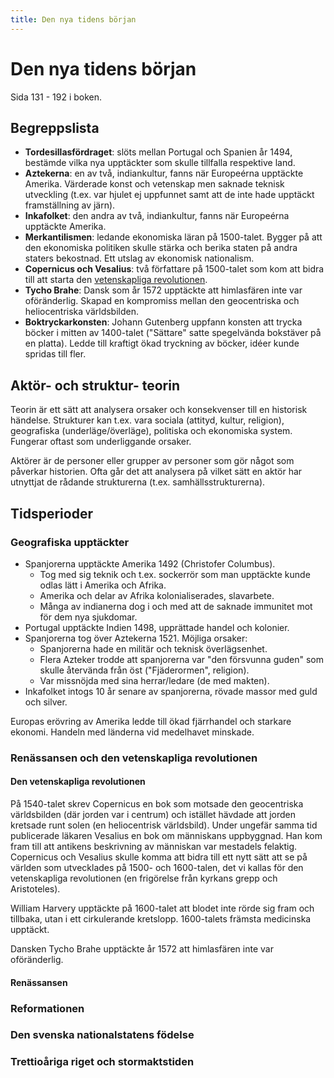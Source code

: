 ```yaml
---
title: Den nya tidens början
---
```


# Den nya tidens början

Sida 131 - 192 i boken.

## Begreppslista
* **Tordesillasfördraget**: slöts mellan Portugal och Spanien år 1494, bestämde vilka nya upptäckter som skulle tillfalla respektive land.
* **Aztekerna**: en av två, indiankultur, fanns när Europeérna upptäckte Amerika. Värderade konst och vetenskap men saknade teknisk utveckling (t.ex. var hjulet ej uppfunnet samt att de inte hade upptäckt framställning av järn).
* **Inkafolket**: den andra av två, indiankultur, fanns när Europeérna upptäckte Amerika. 
* **Merkantilismen**: ledande ekonomiska läran på 1500-talet. Bygger på att den ekonomiska politiken skulle stärka och berika staten på andra staters bekostnad. Ett utslag av ekonomisk nationalism.
* **Copernicus och Vesalius**: två författare på 1500-talet som kom att bidra till att starta den [vetenskapliga revolutionen](#den-vetenskapliga-revolutionen).
* **Tycho Brahe**: Dansk som år 1572 upptäckte att himlasfären inte var oföränderlig. Skapad en kompromiss mellan den geocentriska och heliocentriska världsbilden.
* **Boktryckarkonsten**: Johann Gutenberg uppfann konsten att trycka böcker i mitten av 1400-talet ("Sättare" satte spegelvända bokstäver på en platta). Ledde till kraftigt ökad tryckning av böcker, idéer kunde spridas till fler.

## Aktör- och struktur- teorin
Teorin är ett sätt att analysera orsaker och konsekvenser till en historisk händelse. Strukturer kan t.ex. vara sociala (attityd, kultur, religion), geografiska (underläge/överläge), politiska och ekonomiska system. Fungerar oftast som underliggande orsaker. 

Aktörer är de personer eller grupper av personer som gör något som påverkar historien. Ofta går det att analysera på vilket sätt en aktör har utnyttjat de rådande strukturerna (t.ex. samhällsstrukturerna).

## Tidsperioder

### **Geografiska upptäckter**
* Spanjorerna upptäckte Amerika 1492 (Christofer Columbus).
	* Tog med sig teknik och t.ex. sockerrör som man upptäckte kunde odlas lätt i Amerika och Afrika.
	* Amerika och delar av Afrika kolonialiserades, slavarbete.
	* Många av indianerna dog i och med att de saknade immunitet mot för dem nya sjukdomar.
* Portugal upptäckte Indien 1498, upprättade handel och kolonier.
* Spanjorerna tog över Aztekerna 1521. Möjliga orsaker:
	* Spanjorerna hade en militär och teknisk överlägsenhet.
	* Flera Azteker trodde att spanjorerna var "den försvunna guden" som skulle återvända från öst ("Fjäderormen", religion).
	* Var missnöjda med sina herrar/ledare (de med makten).
* Inkafolket intogs 10 år senare av spanjorerna, rövade massor med guld och silver.

Europas erövring av Amerika ledde till ökad fjärrhandel och starkare ekonomi. Handeln med länderna vid medelhavet minskade. 

### **Renässansen och den vetenskapliga revolutionen**

#### **Den vetenskapliga revolutionen**
På 1540-talet skrev Copernicus en bok som motsade den geocentriska världsbilden (där jorden var i centrum) och istället hävdade att jorden kretsade runt solen (en heliocentrisk världsbild). Under ungefär samma tid publicerade läkaren Vesalius en bok om människans uppbyggnad. Han kom fram till att antikens beskrivning av människan var mestadels felaktig. Copernicus och Vesalius skulle komma att bidra till ett nytt sätt att se på världen som utvecklades på 1500- och 1600-talen, det vi kallas för den vetenskapliga revolutionen (en frigörelse från kyrkans grepp och Aristoteles). 

William Harvery upptäckte på 1600-talet att blodet inte rörde sig fram och tillbaka, utan i ett cirkulerande kretslopp. 1600-talets främsta medicinska upptäckt.

Dansken Tycho Brahe upptäckte år 1572 att himlasfären inte var oföränderlig. 

#### **Renässansen**

### **Reformationen**

### **Den svenska nationalstatens födelse**

### **Trettioåriga riget och stormaktstiden**
